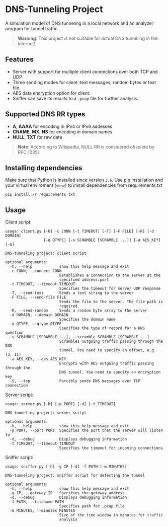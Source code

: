 # DNS-Tunneling Project
A simulation model of DNS tunneling in a local network and an analyzer program for tunnel traffic.
> **Warning**: This project is not suitable for actual DNS tunneling in the Internet!

## Features
* Server with support for multiple client connections over both TCP and UDP
* Three sending modes for client: text messages, random bytes or text file.
* AES data encryption option for client.
* Sniffer can save its results to a `.pcap` file for further analysis.

## Supported DNS RR types
* **A**, **AAAA** for encoding in IPv4 or IPv6 addesses
* **CNAME**, **MX**, **NS** for encoding in domain names
* **NULL**, **TXT** for raw data
> **Note**: According to Wikipedia, NULL RR is considered obsolete by RFC 1035!

## Installing dependencies
Make sure that Python is installed since version `3.6`.
Use pip installation and your virtual enviroment (`venv`) to install dependencies from requirements.txt 
```
pip install -r requirements.txt
```

## Usage
Client script:
```
usage: client.py [-h] -c CONN [-t TIMEOUT] [-T] [-F FILE] [-R] [-d DOMAIN]
                 [-q QTYPE] [-s SCRAMBLE [SCRAMBLE ...]] [-a AES_KEY] [-S]

DNS-tunneling project: client script

optional arguments:
  -h, --help            show this help message and exit
  -c CONN, --connect CONN
                        Establishes a connection to the server at the
                        specified address:port
  -t TIMEOUT, --timeout TIMEOUT
                        Specifies the timeout for server UDP response
  -T, --send-text       Sends a text string to the server
  -F FILE, --send-file FILE
                        Sends the file to the server. The file path is
                        required.
  -R, --send-random     Sends a random byte array to the server
  -d DOMAIN, --domain DOMAIN
                        Specifies the domain name
  -q QTYPE, --qtype QTYPE
                        Specifies the type of record for a DNS question
  -s SCRAMBLE [SCRAMBLE ...], --scramble SCRAMBLE [SCRAMBLE ...]
                        Scrambles outgoing traffic passing through the DNS
                        tunnel. You need to specify an offset, e.g. (3, 11)
  -a AES_KEY, --aes AES_KEY
                        Encrypts with AES outgoing traffic passing through the
                        DNS tunnel. You need to specify an encryption key
  -S, --tcp             Forcibly sends DNS messages over TCP connection
```

Server script:
```
usage: server.py [-h] [-p PORT] [-d] [-t TIMEOUT]

DNS-tunneling project: server script

optional arguments:
  -h, --help            show this help message and exit
  -p PORT, --port PORT  Specifies the port that the server will listen to
  -d, --debug           Displays debugging information
  -t TIMEOUT, --timeout TIMEOUT
                        Specifies the timeout for incoming connections
```

Sniffer script:
```
usage: sniffer.py [-h] -g IP [-d] -f PATH [-m MINUTES]

DNS-tunneling project: sniffer script for detecting the tunnel

optional arguments:
  -h, --help            show this help message and exit
  -g IP, --gateway IP   Specifies the gateway address
  -d, --debug           Displays debugging information
  -f PATH, --filename PATH
                        Specifies path for .pcap file
  -m MINUTES, --minutes MINUTES
                        Size of the time window in minutes for traffic
                        analysis
```

